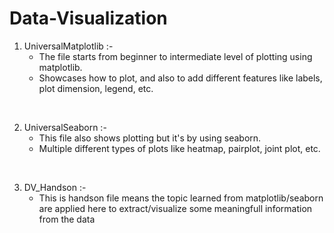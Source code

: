 # Data-Visualization

1. UniversalMatplotlib :-
    - The file starts from beginner to intermediate level of plotting using matplotlib.
    - Showcases how to plot, and also to add different features like labels, plot dimension, legend, etc.
<br/>

2. UniversalSeaborn :- 
    - This file also shows plotting but it's by using seaborn.
    - Multiple different types of plots like heatmap, pairplot, joint plot, etc.
<br/>

3. DV_Handson :-
    - This is handson file means the topic learned from matplotlib/seaborn are applied here to extract/visualize some meaningfull information from the data

